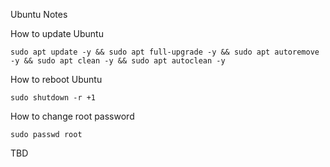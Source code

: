 ﻿Ubuntu Notes

How to update Ubuntu

    sudo apt update -y && sudo apt full-upgrade -y && sudo apt autoremove -y && sudo apt clean -y && sudo apt autoclean -y

How to reboot Ubuntu

    sudo shutdown -r +1

How to change root password

    sudo passwd root

TBD

